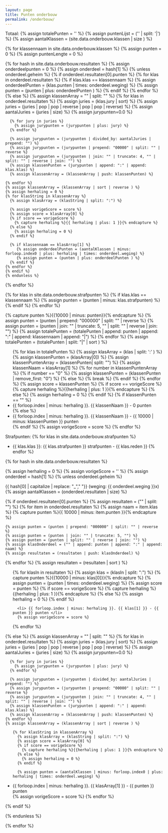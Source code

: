 ```yaml
---
layout: page
title: Punten onderbouw
permalink: /onderbouw/
---
```

Totaal:
{% assign totalePunten = '' %}
{% assign puntenLijst = ('' | split: '|') %}
{% assign aantalKlassen = (site.data.onderbouw.klassen | size ) %}

{% for klassennaam in site.data.onderbouw.klassen %}
  {% assign punten = 0 %}
  {% assign puntenLengte = 0 %}

  {% for hash in site.data.onderbouw.resultaten %}
  {% assign onderdeelpunten = 0 %}
  {% assign onderdeel = hash[1] %}
  {% unless onderdeel.geheim %}
  {% if onderdeel.resultaten[0].punten %}
    {% for klas in onderdeel.resultaten %}
	  {% if klas.klas == klassennaam %}
        {% assign onderdeelPunten = (klas.punten | times: onderdeel.weging) %}
        {% assign punten = (punten | plus: onderdeelPunten ) %}
      {% endif %}
    {% endfor %}
  {% else %}
    {% assign klassenArray = "" | split: "" %}
    {% for klas in onderdeel.resultaten %}
      {% assign juries = (klas.jury | sort) %}
      {% assign juries = (juries | pop | pop | reverse | pop | pop | reverse) %}
      {% assign aantalJuries = (juries | size) %}
      {% assign jurypunten=0.0 %}

      {% for jury in juries %}
        {% assign jurypunten = (jurypunten | plus: jury) %}
      {% endfor %}

      {% assign jurypunten = (jurypunten | divided_by: aantalJuries | prepend: "") %}
      {% assign jurypunten = (jurypunten | prepend: "00000" | split: "" | reverse %}
      {% assign jurypunten = (jurypunten | join: "" | truncate: 4, "" | split: "" | reverse | join: "") %}
      {% assign klassenPunten = (jurypunten | append: ":" | append: klas.klas) %}
      {% assign klassenArray = (klassenArray | push: klassenPunten) %}

    {% endfor %}
    {% assign klassenArray = (klassenArray | sort | reverse ) %}
    {% assign herhaling = 0 %}
    {% for klasString in klassenArray %}
      {% assign klasArray = (klasString | split: ":") %}

      {% assign vorigeScore = score %}
      {% assign score = klasArray[0] %}
      {% if score == vorigeScore %}
        {% capture herhaling %}{{ herhaling | plus: 1 }}{% endcapture %}
      {% else %}
        {% assign herhaling = 0 %}
      {% endif %}

      {% if klassennaam == klasArray[1] %}
         {% assign onderdeelPunten = (aantalKlassen | minus: forloop.index0 | plus: herhaling | times: onderdeel.weging) %}
         {% assign punten = (punten | plus: onderdeelPunten ) %}
      {% endif %}
    {% endfor %}
    {% endif %}
	{% endunless %}
  {% endfor %}

  {% for klas in site.data.onderbouw.strafpunten %}
      {% if klas.klas == klassennaam %}
        {% assign punten = (punten | minus: klas.strafpunten) %}
      {% endif %}
  {% endfor %}

  {% capture punten %}{{10000 | minus: punten}}{% endcapture %}
  {% assign punten = (punten | prepend: "000000" | split: "" | reverse %}
  {% assign punten = (punten | join: "" | truncate: 5, "" | split: "" | reverse | join: "") %}
  {% assign totalePunten = (totalePunten | append: punten | append: ":" | append: klassennaam | append: "|") %}
{% endfor %}
{% assign totalePunten = (totalePunten | split: "|" | sort ) %}

<ul>
{% for klas in totalePunten %}
  {% assign klasArray = (klas | split: ':' ) %}
  {% assign klassenPunten = (klasArray[0]) %}
  {% assign klassenPuntenArray = (klassenPunten| split: "") %}
  {% assign klassenNaam = klasArray[1] %}
  {% for number in klassenPuntenArray %}
    {% if number == "0" %}
	   {% assign klassenPunten = (klassenPunten | remove_first: "0") %}
	{% else %}
	   {% break %}
	{% endif %}
  {% endfor %}
  {% assign score = klassenPunten %}
  {% if score == vorigeScore %}
    {% capture herhaling %}{{herhaling | plus: 1 }}{% endcapture %}
  {% else %}
    {% assign herhaling = 0 %}
  {% endif %}
  {% if klassenPunten == "" %}
  <li> {{ forloop.index | minus: herhaling }}. {{ klassenNaam }} - 0 punten </li>
  {% else %}
  <li> {{ forloop.index | minus: herhaling }}. {{ klassenNaam }} - {{ 10000 | minus: klassenPunten }} punten </li>
  {% endif %}
  {% assign vorigeScore = score %}
{% endfor %}
</ul>

Strafpunten:
{% for klas in site.data.onderbouw.strafpunten %}
  * {{ klas.klas }}: {{ klas.strafpunten }} strafpunten - {{ klas.reden }}
{% endfor %}

{% for hash in site.data.onderbouw.resultaten %}
<div class="kolom">
  {% assign herhaling = 0 %}
  {% assign vorigeScore = '' %}
  {% assign onderdeel = hash[1] %}
  {% unless onderdeel.geheim %}

  {{ hash[0] | capitalize | replace: "_"," "}} (weging: {{ onderdeel.weging }}x)
  {% assign aantalKlassen = (onderdeel.resultaten | size) %}

  {% if onderdeel.resultaten[0].punten %}
  {% assign resultaten = ("" | split: "") %}
  {% for item in onderdeel.resultaten %}
    {% assign naam = item.klas %}
    {% capture punten %}{{ 10000 | minus: item.punten }}{% endcapture %}

    {% assign punten = (punten | prepend: "000000" | split: "" | reverse %}
    {% assign punten = (punten | join: "" | truncate: 5, "") %}
    {% assign punten = (punten | split: "" | reverse | join: "") %}
    {% assign klasOnderdeel = ("" | append: punten | append: ":" | append: naam) %}
    {% assign resultaten = (resultaten | push: klasOnderdeel) %}
  {% endfor %}
  {% assign resultaten = (resultaten | sort ) %}

  <ul>
  {% for klasIn in resultaten %}
      {% assign klas = (klasIn | split: ":") %}
      {% capture punten %}{{10000 | minus: klas[0]}}{% endcapture %}
      {% assign punten = (punten | times: onderdeel.weging) %}
      {% assign score = punten %}
      {% if score == vorigeScore %}
        {% capture herhaling %}{{herhaling | plus: 1 }}{% endcapture %}
      {% else %}
        {% assign herhaling = 0 %}
      {% endif %}

      <li> {{ forloop.index | minus: herhaling }}. {{ klas[1] }} - {{ punten }} punten </li>
      {% assign vorigeScore = score %}
  {% endfor %}
  </ul>

  {% else %}
    {% assign klassenArray = "" | split: "" %}
    {% for klas in onderdeel.resultaten %}
      {% assign juries = (klas.jury | sort) %}
      {% assign juries = (juries | pop | pop | reverse | pop | pop | reverse) %}
      {% assign aantalJuries = (juries | size) %}
      {% assign jurypunten=0.0 %}

      {% for jury in juries %}
        {% assign jurypunten = (jurypunten | plus: jury) %}
      {% endfor %}

      {% assign jurypunten = (jurypunten | divided_by: aantalJuries | prepend: "") %}
      {% assign jurypunten = (jurypunten | prepend: "00000" | split: "" | reverse %}
      {% assign jurypunten = (jurypunten | join: "" | truncate: 4, "" | split: "" | reverse | join: "") %}
      {% assign klassenPunten = (jurypunten | append: ":" | append: klas.klas) %}
      {% assign klassenArray = (klassenArray | push: klassenPunten) %}
    {% endfor %}
    {% assign klassenArray = (klassenArray | sort | reverse ) %}
<ul>

    {% for klasString in klassenArray %}
      {% assign klasArray = (klasString | split: ":") %}
      {% assign score = klasArray[0] %}
      {% if score == vorigeScore %}
        {% capture herhaling %}{{herhaling | plus: 1 }}{% endcapture %}
      {% else %}
        {% assign herhaling = 0 %}
      {% endif %}

      {% assign punten = (aantalKlassen | minus: forloop.index0 | plus: herhaling | times: onderdeel.weging) %}
<li>{{ forloop.index | minus: herhaling }}. {{ klasArray[1] }} - {{ punten }} punten </li>
      {% assign vorigeScore = score %}
    {% endfor %}
</ul>

  {% endif %}

  {% endunless %}
</div>
{% endfor %}
